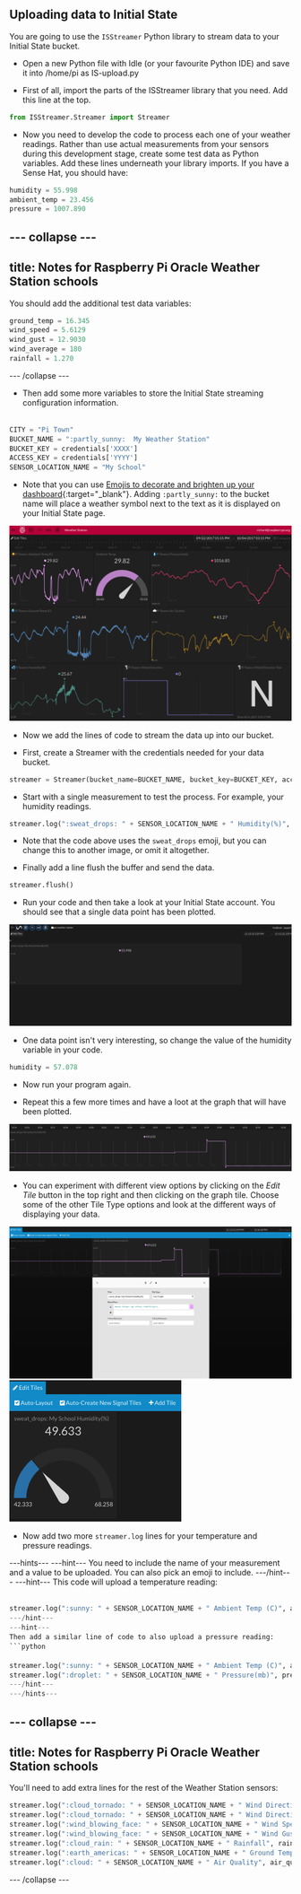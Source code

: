## Uploading data to Initial State

You are going to use the `ISStreamer` Python library to stream data to your Initial State bucket.

- Open a new Python file with Idle (or your favourite Python IDE) and save it into /home/pi as IS-upload.py

-  First of all, import the parts of the ISStreamer library that you need. Add this line at the top.

```python
from ISStreamer.Streamer import Streamer
```

- Now you need to develop the code to process each one of your weather readings. Rather than use actual measurements from your sensors during this development stage, create some test data as Python variables. Add these lines underneath your library imports. If you have a Sense Hat, you should have:

```python
humidity = 55.998
ambient_temp = 23.456
pressure = 1007.890
```

--- collapse ---
---
title: Notes for Raspberry Pi Oracle Weather Station schools
 ---

   You should add the additional test data variables:
```python
ground_temp = 16.345
wind_speed = 5.6129
wind_gust = 12.9030
wind_average = 180
rainfall = 1.270
```
--- /collapse ---

- Then add some more variables to store the Initial State streaming configuration information.

```python

CITY = "Pi Town"
BUCKET_NAME = ":partly_sunny:  My Weather Station"
BUCKET_KEY = credentials['XXXX']
ACCESS_KEY = credentials['YYYY']
SENSOR_LOCATION_NAME = "My School"
```

- Note that you can use [Emojis to decorate and brighten up your dashboard](http://support.initialstate.com/knowledgebase/articles/667693-emojis){:target="_blank"}. Adding `:partly_sunny:` to the bucket name will place a weather symbol next to the text as it is displayed on your Initial State page.

![](images/image1.png)

- Now we add the lines of code to stream the data up into our bucket.

- First, create a Streamer with the credentials needed for your data bucket.

```python
streamer = Streamer(bucket_name=BUCKET_NAME, bucket_key=BUCKET_KEY, access_key=ACCESS_KEY)
```

- Start with a single measurement to test the process. For example, your humidity readings.

```python
streamer.log(":sweat_drops: " + SENSOR_LOCATION_NAME + " Humidity(%)", humidity)
```
- Note that the code above uses the `sweat_drops` emoji, but you can change this to another image, or omit it altogether.

- Finally add a line flush the buffer and send the data.

```python
streamer.flush()
```

- Run your code and then take a look at your Initial State account. You should see that a single data point has been plotted.

![](images/image10.png)

- One data point isn't very interesting, so change the value of the humidity variable in your code.

```python
humidity = 57.078
```
- Now run your program again.

- Repeat this a few more times and have a loot at the graph that will have been plotted.

![](images/image11.png)

- You can experiment with different view options by clicking on the *Edit Tile* button in the top right and then clicking on the graph tile. Choose some of the other Tile Type options and look at the different ways of displaying your data.

![](images/image12.png)
![](images/image13.png)

- Now add two more `streamer.log` lines for your temperature and pressure readings.

---hints---
---hint---
You need to include the name of your measurement and a value to be uploaded. You can also pick an emoji to include.
---/hint---
---hint---
This code will upload a temperature reading:
```python

streamer.log(":sunny: " + SENSOR_LOCATION_NAME + " Ambient Temp (C)", ambient_temp)
---/hint---
---hint---
Then add a similar line of code to also upload a pressure reading:
```python

streamer.log(":sunny: " + SENSOR_LOCATION_NAME + " Ambient Temp (C)", ambient_temp)
streamer.log(":droplet: " + SENSOR_LOCATION_NAME + " Pressure(mb)", pressure)
---/hint---
---/hints---
```
--- collapse ---
---
title: Notes for Raspberry Pi Oracle Weather Station schools
---
You'll need to add extra lines for the rest of the Weather Station sensors:
```python
streamer.log(":cloud_tornado: " + SENSOR_LOCATION_NAME + " Wind Direction", wind_average)
streamer.log(":cloud_tornado: " + SENSOR_LOCATION_NAME + " Wind Direction Text", wind_direction_text)
streamer.log(":wind_blowing_face: " + SENSOR_LOCATION_NAME + " Wind Speed", wind_speed)
streamer.log(":wind_blowing_face: " + SENSOR_LOCATION_NAME + " Wind Gust", wind_gust)
streamer.log(":cloud_rain: " + SENSOR_LOCATION_NAME + " Rainfall", rainfall)
streamer.log(":earth_americas: " + SENSOR_LOCATION_NAME + " Ground Temp (C)", ground_temp)
streamer.log(":cloud: " + SENSOR_LOCATION_NAME + " Air Quality", air_quality)
```
--- /collapse ---
